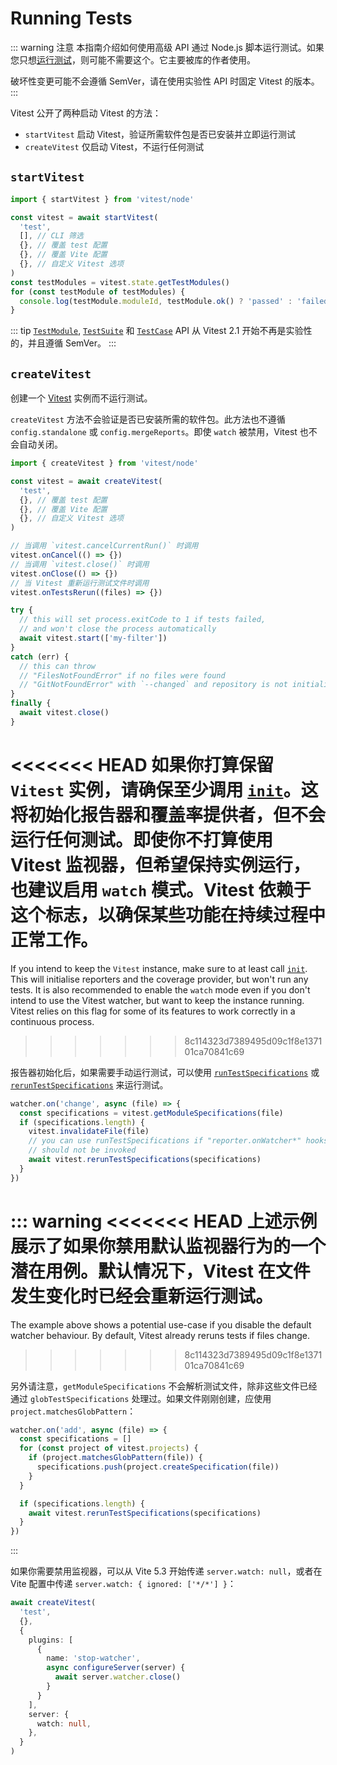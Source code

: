 # Running Tests

::: warning 注意
本指南介绍如何使用高级 API 通过 Node.js 脚本运行测试。如果您只想[运行测试](/guide/)，则可能不需要这个。它主要被库的作者使用。

破坏性变更可能不会遵循 SemVer，请在使用实验性 API 时固定 Vitest 的版本。
:::

Vitest 公开了两种启动 Vitest 的方法：

- `startVitest` 启动 Vitest，验证所需软件包是否已安装并立即运行测试
- `createVitest` 仅启动 Vitest，不运行任何测试

## `startVitest`

```ts
import { startVitest } from 'vitest/node'

const vitest = await startVitest(
  'test',
  [], // CLI 筛选
  {}, // 覆盖 test 配置
  {}, // 覆盖 Vite 配置
  {}, // 自定义 Vitest 选项
)
const testModules = vitest.state.getTestModules()
for (const testModule of testModules) {
  console.log(testModule.moduleId, testModule.ok() ? 'passed' : 'failed')
}
```

::: tip
[`TestModule`](/advanced/api/test-module), [`TestSuite`](/advanced/api/test-suite) 和 [`TestCase`](/advanced/api/test-case) API 从 Vitest 2.1 开始不再是实验性的，并且遵循 SemVer。
:::

## `createVitest`

创建一个 [Vitest](/advanced/api/vitest) 实例而不运行测试。

`createVitest` 方法不会验证是否已安装所需的软件包。此方法也不遵循 `config.standalone` 或 `config.mergeReports`。即使 `watch` 被禁用，Vitest 也不会自动关闭。

```ts
import { createVitest } from 'vitest/node'

const vitest = await createVitest(
  'test',
  {}, // 覆盖 test 配置
  {}, // 覆盖 Vite 配置
  {}, // 自定义 Vitest 选项
)

// 当调用 `vitest.cancelCurrentRun()` 时调用
vitest.onCancel(() => {})
// 当调用 `vitest.close()` 时调用
vitest.onClose(() => {})
// 当 Vitest 重新运行测试文件时调用
vitest.onTestsRerun((files) => {})

try {
  // this will set process.exitCode to 1 if tests failed,
  // and won't close the process automatically
  await vitest.start(['my-filter'])
}
catch (err) {
  // this can throw
  // "FilesNotFoundError" if no files were found
  // "GitNotFoundError" with `--changed` and repository is not initialized
}
finally {
  await vitest.close()
}
```

<<<<<<< HEAD
如果你打算保留 `Vitest` 实例，请确保至少调用 [`init`](/advanced/api/vitest#init)。这将初始化报告器和覆盖率提供者，但不会运行任何测试。即使你不打算使用 Vitest 监视器，但希望保持实例运行，也建议启用 `watch` 模式。Vitest 依赖于这个标志，以确保某些功能在持续过程中正常工作。
=======
If you intend to keep the `Vitest` instance, make sure to at least call [`init`](/advanced/api/vitest#init). This will initialise reporters and the coverage provider, but won't run any tests. It is also recommended to enable the `watch` mode even if you don't intend to use the Vitest watcher, but want to keep the instance running. Vitest relies on this flag for some of its features to work correctly in a continuous process.
>>>>>>> 8c114323d7389495d09c1f8e137101ca70841c69

报告器初始化后，如果需要手动运行测试，可以使用 [`runTestSpecifications`](/advanced/api/vitest#runtestspecifications) 或 [`rerunTestSpecifications`](/advanced/api/vitest#reruntestspecifications) 来运行测试。

```ts
watcher.on('change', async (file) => {
  const specifications = vitest.getModuleSpecifications(file)
  if (specifications.length) {
    vitest.invalidateFile(file)
    // you can use runTestSpecifications if "reporter.onWatcher*" hooks
    // should not be invoked
    await vitest.rerunTestSpecifications(specifications)
  }
})
```

::: warning
<<<<<<< HEAD
上述示例展示了如果你禁用默认监视器行为的一个潜在用例。默认情况下，Vitest 在文件发生变化时已经会重新运行测试。
=======
The example above shows a potential use-case if you disable the default watcher behaviour. By default, Vitest already reruns tests if files change.
>>>>>>> 8c114323d7389495d09c1f8e137101ca70841c69

另外请注意，`getModuleSpecifications` 不会解析测试文件，除非这些文件已经通过 `globTestSpecifications` 处理过。如果文件刚刚创建，应使用 `project.matchesGlobPattern`：

```ts
watcher.on('add', async (file) => {
  const specifications = []
  for (const project of vitest.projects) {
    if (project.matchesGlobPattern(file)) {
      specifications.push(project.createSpecification(file))
    }
  }

  if (specifications.length) {
    await vitest.rerunTestSpecifications(specifications)
  }
})
```
:::

如果你需要禁用监视器，可以从 Vite 5.3 开始传递 `server.watch: null`，或者在 Vite 配置中传递 `server.watch: { ignored: ['*/*'] }`：

```ts
await createVitest(
  'test',
  {},
  {
    plugins: [
      {
        name: 'stop-watcher',
        async configureServer(server) {
          await server.watcher.close()
        }
      }
    ],
    server: {
      watch: null,
    },
  }
)
```
